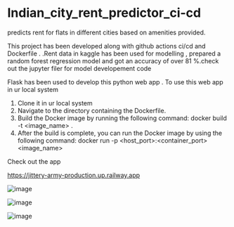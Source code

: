 # Indian_city_rent_predictor_ci-cd
predicts rent for flats in different cities based on amenities provided.


This project has been developed along with github actions ci/cd and Dockerfile .
.Rent data in kaggle has been used for modelling , prepared a random forest regression model and got an accuracy of over 81 %.check out the jupyter filer for model developement code

Flask has been  used to develop this python web app .
To use this web app in ur local system

1. Clone it in ur local system
2. Navigate to the directory containing the Dockerfile.
3. Build the Docker image by running the
  following command:  docker build -t <image_name> .
4. After the build is complete, you can run the Docker image by using the
  following command: docker run -p <host_port>:<container_port> <image_name>



Check out the app

https://jittery-army-production.up.railway.app



![image](https://user-images.githubusercontent.com/73159496/212893473-2adbf030-3a47-473f-8a8f-4477b435fbbd.png)


![image](https://user-images.githubusercontent.com/73159496/212893674-74eff969-760f-4de4-8a10-04c9cdd75cc2.png)


![image](https://user-images.githubusercontent.com/73159496/212893767-150513b4-9e15-45a2-8a23-14d93ee8f68b.png)


